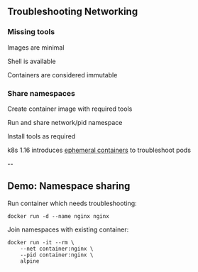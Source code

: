 ## Troubleshooting Networking

### Missing tools

Images are minimal

Shell is available

Containers are considered immutable

### Share namespaces

Create container image with required tools

Run and share network/pid namespace

Install tools as required

k8s 1.16 introduces [ephemeral containers](https://kubernetes.io/docs/concepts/workloads/pods/ephemeral-containers/) to troubleshoot pods

--

## Demo: Namespace sharing

Run container which needs troubleshooting:

```plaintext
docker run -d --name nginx nginx
```

Join namespaces with existing container:

```plaintext
docker run -it --rm \
    --net container:nginx \
    --pid container:nginx \
    alpine
```

